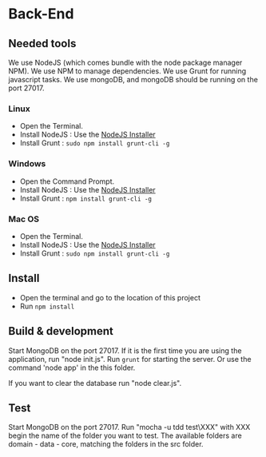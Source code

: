 # Back-End

## Needed tools

We use NodeJS (which comes bundle with the node package manager NPM).
We use NPM to manage dependencies.
We use Grunt for running javascript tasks.
We use mongoDB, and mongoDB should be running on the port 27017.

### Linux
- Open the Terminal.
- Install NodeJS : Use the [NodeJS Installer](https://nodejs.org/en/download/)
- Install Grunt : `sudo npm install grunt-cli -g`

### Windows
- Open the Command Prompt.
- Install NodeJS : Use the [NodeJS Installer](https://nodejs.org/en/download/)
- Install Grunt : `npm install grunt-cli -g`

### Mac OS
- Open the Terminal.
- Install NodeJS : Use the [NodeJS Installer](https://nodejs.org/en/download/)
- Install Grunt : `sudo npm install grunt-cli -g`

## Install

- Open the terminal and go to the location of this project
- Run `npm install`

## Build & development

Start MongoDB on the port 27017.
If it is the first time you are using the application, run "node init.js".
Run `grunt` for starting the server.
Or use the command 'node app' in the this folder.

If you want to clear the database run "node clear.js".

## Test

Start MongoDB on the port 27017.
Run "mocha -u tdd test\XXX" with XXX begin the name of the folder you want to test.
The available folders are domain - data - core, matching the folders in the src folder.

